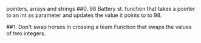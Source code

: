 pointers, arrays and strings
##0. 98 Battery st.
function that takes a pointer to an int as parameter and updates the value it points to to 98.

##1. Don't swap horses in crossing a team
Function that swaps the values of two integers.
